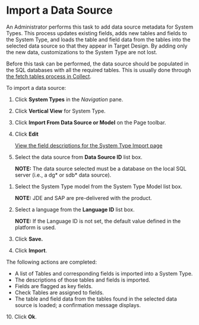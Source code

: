 # Import a Data Source

An Administrator performs this task to add data source metadata for
System Types. This process updates existing fields, adds new tables and
fields to the System Type, and loads the table and field data from the
tables into the selected data source so that they appear in Target
Design. By adding only the new data, customizations to the System Type
are not lost.

Before this task can be performed, the data source should be populated
in the SQL databases with all the required tables. This is usually done
through [the fetch tables process in
Collect](../../Collect/Use_Cases/Create_Groups_from_the_Fetch_Process.htm).

To import a data source:

1.  Click **System Types** in the *Navigation* pane.

2.  Click **Vertical View** for System Type.

3.  Click **Import From Data Source or Model** on the Page toolbar.

4.  Click **Edit**
    
    [View the field descriptions for the System Type Import
    page](../Page_Desc/System_Types_Import.htm)

5.  Select the data source from **Data Source ID** list box.
    
    **NOTE:** The data source selected must be a database on the local
    SQL server (i.e., a dg\* or sdb\* data source).

<!-- end list -->

1.  Select the System Type model from the System Type Model list box.
    
    **NOTE:** JDE and SAP are pre-delivered with the product.

2.  Select a language from the **Language ID** list box.
    
    **NOTE:** If the Language ID is not set, the default value defined
    in the platform is used.

3.  Click **Save.**

4.  Click **Import**.

The following actions are completed:

  - A list of Tables and corresponding fields is imported into a System
    Type.
  - The descriptions of those tables and fields is imported.
  - Fields are flagged as key fields.
  - Check Tables are assigned to fields.
  - The table and field data from the tables found in the selected data
    source is loaded; a confirmation message displays.

10\. Click **Ok**.
